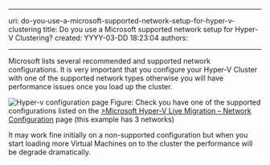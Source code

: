 

---
uri: do-you-use-a-microsoft-supported-network-setup-for-hyper-v-clustering
title: Do you use a Microsoft supported network setup for Hyper-V Clustering?
created: YYYY-03-DD 18:23:04
authors:

---




<span class='intro'> <p>Microsoft lists several recommended and supported network configurations. It is very important that you configure your Hyper-V Cluster with one of the supported network types otherwise you will have performance issues once you load up the cluster.</p> </span>

<img src="/PublishingImages/config-page.jpg" alt="Hyper-v configuration page" class="ms-rteCustom-ImageArea" />
<span class="ms-rteCustom-FigureNormal">Figure&#58; Check you have one of the supported configurations listed on the <a href="http&#58;//technet.microsoft.com/en-us/library/ff428137%28WS.10%29.aspx">&gt;Microsoft Hyper-V Live Migration – Network Configuration</a> page (this example has 3 networks)</span>
<p>It may work fine initially on a non-supported configuration but when you start loading more Virtual Machines on to the cluster the performance will be degrade dramatically.</p>


